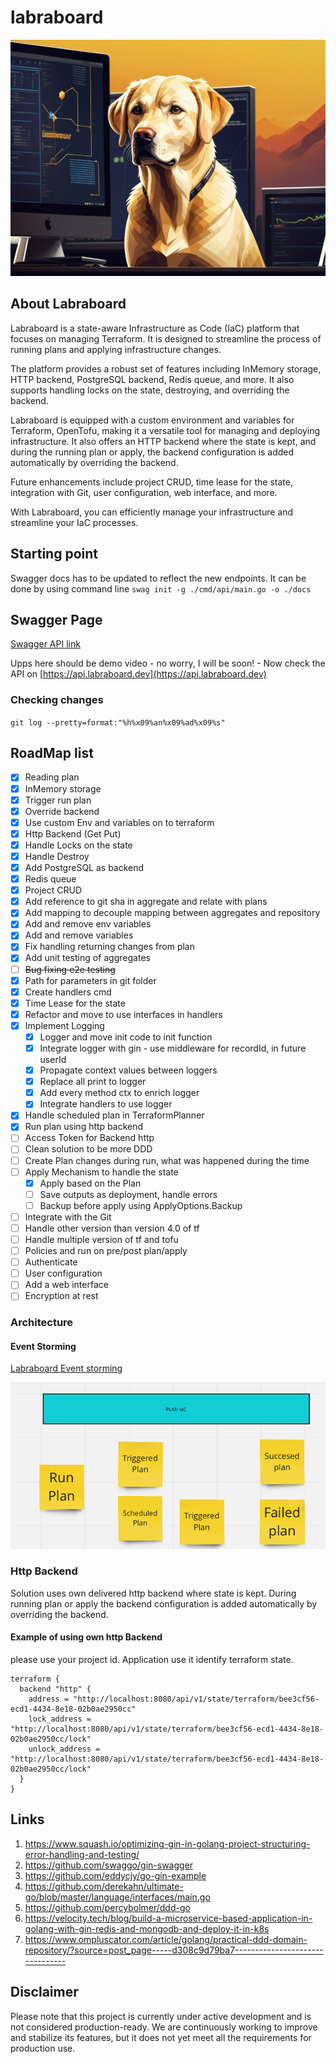 # labraboard

![Labraboard](.img/logo.png)
## About Labraboard

Labraboard is a state-aware Infrastructure as Code (IaC) platform that focuses on managing Terraform. It is designed to streamline the process of running plans and applying infrastructure changes. 

The platform provides a robust set of features including InMemory storage, HTTP backend, PostgreSQL backend, Redis queue, and more. It also supports handling locks on the state, destroying, and overriding the backend.

Labraboard is equipped with a custom environment and variables for Terraform, OpenTofu, making it a versatile tool for managing and deploying infrastructure. It also offers an HTTP backend where the state is kept, and during the running plan or apply, the backend configuration is added automatically by overriding the backend.

Future enhancements include project CRUD, time lease for the state, integration with Git, user configuration, web interface, and more.

With Labraboard, you can efficiently manage your infrastructure and streamline your IaC processes. 

## Starting point

Swagger docs has to be updated to reflect the new endpoints. 
It can be done by using command line `swag init -g ./cmd/api/main.go -o ./docs`

## Swagger Page
[Swagger API link](https://api.labraboard.dev)

Upps here should be demo video - no worry, I will be soon! - Now check the API on [https://api.labraboard.dev](https://api.labraboard.dev)

### Checking changes 
`git log --pretty=format:"%h%x09%an%x09%ad%x09%s"`

## RoadMap list
- [X] Reading plan
- [X] InMemory storage
- [X] Trigger run plan
- [X] Override backend
- [X] Use custom Env and variables on to terraform
- [X] Http Backend (Get Put)
- [X] Handle Locks on the state 
- [X] Handle Destroy
- [X] Add PostgreSQL as backend
- [X] Redis queue
- [X] Project CRUD
- [x] Add reference to git sha in aggregate and relate with plans
- [x] Add mapping to decouple mapping between aggregates and repository
- [X] Add and remove env variables
- [X] Add and remove  variables
- [X] Fix handling returning changes from plan
- [X] Add unit testing of aggregates
- [ ] ~~Bug fixing e2e testing~~
- [X] Path for parameters in git folder
- [X] Create handlers cmd
- [X] Time Lease for the state
- [X] Refactor and move to use interfaces in handlers
- [X] Implement Logging
  - [X] Logger and move init code to init function
  - [X] Integrate logger with gin - use middleware for recordId, in future userId
  - [X] Propagate context values between loggers
  - [X] Replace all print to logger
  - [X] Add every method ctx to enrich logger
  - [X] Integrate handlers to use logger
- [X] Handle scheduled plan in TerraformPlanner
- [X] Run plan using http backend 
- [ ] Access Token for Backend http
- [ ] Clean solution to be more DDD
- [ ] Create Plan changes during run, what was happened during the time
- [ ] Apply Mechanism to handle the state
  - [X] Apply based on the Plan
  - [ ] Save outputs as deployment, handle errors
  - [ ] Backup before apply using ApplyOptions.Backup
- [ ] Integrate with the Git
- [ ] Handle other version than version 4.0 of tf 
- [ ] Handle multiple version of tf and tofu
- [ ] Policies and run on pre/post plan/apply
- [ ] Authenticate
- [ ] User configuration
- [ ] Add a web interface
- [ ] Encryption at rest

### Architecture 
#### Event Storming 
[Labraboard Event storming](https://miro.com/app/board/uXjVKHzpuQ4=/?share_link_id=741994614357)

![big-picture-1.png](.img/big-picture-1.png)

### Http Backend
Solution uses own delivered http backend where state is kept. During running plan or apply the backend configuration is 
added automatically by overriding the backend. 

#### Example of using own http Backend
please use your project id. Application use it identify terraform state.
```hcl
terraform {
  backend "http" {
    address = "http://localhost:8080/api/v1/state/terraform/bee3cf56-ecd1-4434-8e18-02b0ae2950cc"
    lock_address = "http://localhost:8080/api/v1/state/terraform/bee3cf56-ecd1-4434-8e18-02b0ae2950cc/lock"
    unlock_address = "http://localhost:8080/api/v1/state/terraform/bee3cf56-ecd1-4434-8e18-02b0ae2950cc/lock"
  }
}
```

## Links

1. https://www.squash.io/optimizing-gin-in-golang-project-structuring-error-handling-and-testing/
2. https://github.com/swaggo/gin-swagger
3. https://github.com/eddycjy/go-gin-example
4. https://github.com/derekahn/ultimate-go/blob/master/language/interfaces/main.go
5. https://github.com/percybolmer/ddd-go
6. https://velocity.tech/blog/build-a-microservice-based-application-in-golang-with-gin-redis-and-mongodb-and-deploy-it-in-k8s
7. https://www.ompluscator.com/article/golang/practical-ddd-domain-repository/?source=post_page-----d308c9d79ba7--------------------------------

## Disclaimer

Please note that this project is currently under active development and is not considered production-ready. We are continuously working to improve and stabilize its features, but it does not yet meet all the requirements for production use.
